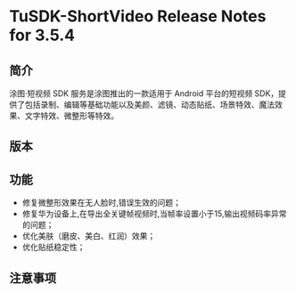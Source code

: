 # TuSDK-ShortVideo Release Notes for 3.5.4

## 简介


涂图·短视频 SDK 服务是涂图推出的一款适用于 Android 平台的短视频 SDK，提供了包括录制、编辑等基础功能以及美颜、滤镜、动态贴纸、场景特效、魔法效果、文字特效、微整形等特效。


## 版本



## 功能

* 修复微整形效果在无人脸时,错误生效的问题；
* 修复华为设备上,在导出全关键帧视频时,当帧率设置小于15,输出视频码率异常的问题；
* 优化美肤（磨皮、美白、红润）效果；
* 优化贴纸稳定性；


## 注意事项

